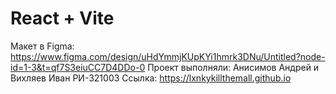 # React + Vite

Макет в Figma: https://www.figma.com/design/uHdYmmjKUpKYi1hmrk3DNu/Untitled?node-id=1-3&t=qf7S3eiuCC7D4DDo-0
Проект выполняли: Анисимов Андрей и Вихляев Иван РИ-321003
Ссылка: https://lxnkykillthemall.github.io
